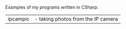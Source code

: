 <p>
Examples of my programs written in CSharp:
</p>

<table>
<tr><td> ipcampic </td><td> - taking photos from the IP camera </td></tr>
</table>

